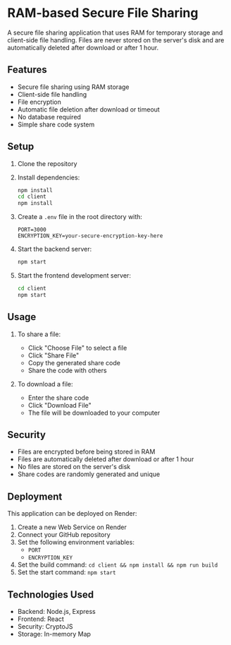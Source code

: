 # RAM-based Secure File Sharing

A secure file sharing application that uses RAM for temporary storage and client-side file handling. Files are never stored on the server's disk and are automatically deleted after download or after 1 hour.

## Features

- Secure file sharing using RAM storage
- Client-side file handling
- File encryption
- Automatic file deletion after download or timeout
- No database required
- Simple share code system

## Setup

1. Clone the repository
2. Install dependencies:
   ```bash
   npm install
   cd client
   npm install
   ```

3. Create a `.env` file in the root directory with:
   ```
   PORT=3000
   ENCRYPTION_KEY=your-secure-encryption-key-here
   ```

4. Start the backend server:
   ```bash
   npm start
   ```

5. Start the frontend development server:
   ```bash
   cd client
   npm start
   ```

## Usage

1. To share a file:
   - Click "Choose File" to select a file
   - Click "Share File"
   - Copy the generated share code
   - Share the code with others

2. To download a file:
   - Enter the share code
   - Click "Download File"
   - The file will be downloaded to your computer

## Security

- Files are encrypted before being stored in RAM
- Files are automatically deleted after download or after 1 hour
- No files are stored on the server's disk
- Share codes are randomly generated and unique

## Deployment

This application can be deployed on Render:

1. Create a new Web Service on Render
2. Connect your GitHub repository
3. Set the following environment variables:
   - `PORT`
   - `ENCRYPTION_KEY`
4. Set the build command: `cd client && npm install && npm run build`
5. Set the start command: `npm start`

## Technologies Used

- Backend: Node.js, Express
- Frontend: React
- Security: CryptoJS
- Storage: In-memory Map 